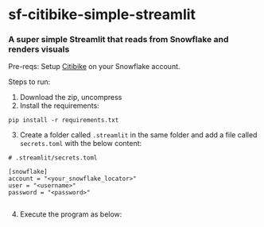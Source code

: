 # sf-citibike-simple-streamlit

### A super simple Streamlit that reads from Snowflake and renders visuals

Pre-reqs: Setup [Citibike](https://github.com/snowflakecorp/citibike) on your Snowflake account.

Steps to run:

1. Download the zip, uncompress
2. Install the requirements:

```pip install -r requirements.txt```

3. Create a folder called `.streamlit` in the same folder and add a file called `secrets.toml` with the below content:

```
# .streamlit/secrets.toml

[snowflake]
account = "<your_snowflake_locator>"
user = "<username>"
password = "<password>"


```

4. Execute the program as below:

```streamlit run st_sp_citibike_ex_helper.py 
